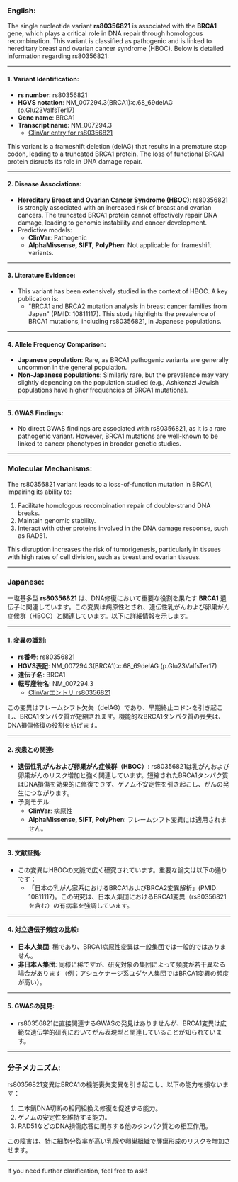 ### English:
The single nucleotide variant **rs80356821** is associated with the **BRCA1** gene, which plays a critical role in DNA repair through homologous recombination. This variant is classified as pathogenic and is linked to hereditary breast and ovarian cancer syndrome (HBOC). Below is detailed information regarding rs80356821:

---

#### 1. **Variant Identification**:
- **rs number**: rs80356821
- **HGVS notation**: NM_007294.3(BRCA1):c.68_69delAG (p.Glu23ValfsTer17)
- **Gene name**: BRCA1
- **Transcript name**: NM_007294.3  
  - [ClinVar entry for rs80356821](https://www.ncbi.nlm.nih.gov/clinvar/variation/17661/)

This variant is a frameshift deletion (delAG) that results in a premature stop codon, leading to a truncated BRCA1 protein. The loss of functional BRCA1 protein disrupts its role in DNA damage repair.

---

#### 2. **Disease Associations**:
- **Hereditary Breast and Ovarian Cancer Syndrome (HBOC)**: rs80356821 is strongly associated with an increased risk of breast and ovarian cancers. The truncated BRCA1 protein cannot effectively repair DNA damage, leading to genomic instability and cancer development.
- Predictive models:
  - **ClinVar**: Pathogenic
  - **AlphaMissense, SIFT, PolyPhen**: Not applicable for frameshift variants.

---

#### 3. **Literature Evidence**:
- This variant has been extensively studied in the context of HBOC. A key publication is:
  - "BRCA1 and BRCA2 mutation analysis in breast cancer families from Japan" (PMID: 10811117). This study highlights the prevalence of BRCA1 mutations, including rs80356821, in Japanese populations.

---

#### 4. **Allele Frequency Comparison**:
- **Japanese population**: Rare, as BRCA1 pathogenic variants are generally uncommon in the general population.
- **Non-Japanese populations**: Similarly rare, but the prevalence may vary slightly depending on the population studied (e.g., Ashkenazi Jewish populations have higher frequencies of BRCA1 mutations).

---

#### 5. **GWAS Findings**:
- No direct GWAS findings are associated with rs80356821, as it is a rare pathogenic variant. However, BRCA1 mutations are well-known to be linked to cancer phenotypes in broader genetic studies.

---

### Molecular Mechanisms:
The rs80356821 variant leads to a loss-of-function mutation in BRCA1, impairing its ability to:
1. Facilitate homologous recombination repair of double-strand DNA breaks.
2. Maintain genomic stability.
3. Interact with other proteins involved in the DNA damage response, such as RAD51.

This disruption increases the risk of tumorigenesis, particularly in tissues with high rates of cell division, such as breast and ovarian tissues.

---

### Japanese:
一塩基多型 **rs80356821** は、DNA修復において重要な役割を果たす **BRCA1** 遺伝子に関連しています。この変異は病原性とされ、遺伝性乳がんおよび卵巣がん症候群（HBOC）と関連しています。以下に詳細情報を示します。

---

#### 1. **変異の識別**:
- **rs番号**: rs80356821
- **HGVS表記**: NM_007294.3(BRCA1):c.68_69delAG (p.Glu23ValfsTer17)
- **遺伝子名**: BRCA1
- **転写産物名**: NM_007294.3  
  - [ClinVarエントリ rs80356821](https://www.ncbi.nlm.nih.gov/clinvar/variation/17661/)

この変異はフレームシフト欠失（delAG）であり、早期終止コドンを引き起こし、BRCA1タンパク質が短縮されます。機能的なBRCA1タンパク質の喪失は、DNA損傷修復の役割を妨げます。

---

#### 2. **疾患との関連**:
- **遺伝性乳がんおよび卵巣がん症候群（HBOC）**: rs80356821は乳がんおよび卵巣がんのリスク増加と強く関連しています。短縮されたBRCA1タンパク質はDNA損傷を効果的に修復できず、ゲノム不安定性を引き起こし、がんの発生につながります。
- 予測モデル:
  - **ClinVar**: 病原性
  - **AlphaMissense, SIFT, PolyPhen**: フレームシフト変異には適用されません。

---

#### 3. **文献証拠**:
- この変異はHBOCの文脈で広く研究されています。重要な論文は以下の通りです：
  - 「日本の乳がん家系におけるBRCA1およびBRCA2変異解析」(PMID: 10811117)。この研究は、日本人集団におけるBRCA1変異（rs80356821を含む）の有病率を強調しています。

---

#### 4. **対立遺伝子頻度の比較**:
- **日本人集団**: 稀であり、BRCA1病原性変異は一般集団では一般的ではありません。
- **非日本人集団**: 同様に稀ですが、研究対象の集団によって頻度が若干異なる場合があります（例：アシュケナージ系ユダヤ人集団ではBRCA1変異の頻度が高い）。

---

#### 5. **GWASの発見**:
- rs80356821に直接関連するGWASの発見はありませんが、BRCA1変異は広範な遺伝学的研究においてがん表現型と関連していることが知られています。

---

### 分子メカニズム:
rs80356821変異はBRCA1の機能喪失変異を引き起こし、以下の能力を損ないます：
1. 二本鎖DNA切断の相同組換え修復を促進する能力。
2. ゲノムの安定性を維持する能力。
3. RAD51などのDNA損傷応答に関与する他のタンパク質との相互作用。

この障害は、特に細胞分裂率が高い乳腺や卵巣組織で腫瘍形成のリスクを増加させます。

--- 
If you need further clarification, feel free to ask!